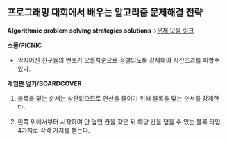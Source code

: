 프로그래밍 대회에서 배우는 알고리즘 문제해결 전략
--------------------------------------------------
**Algorithmic problem solving strategies solutions**->[문제 모음 링크](https://algospot.com/judge/problem/list/?author=JongMan)

**소풍/PICNIC**

- 짝지어진 친구들의 번호가 오름차순으로 정렬되도록 강제해야 시간초과를 피할수 있다.

**게임판 덮기/BOARDCOVER**

1. 블록을 덮는 순서는 상관없으므로 연산을 줄이기 위해 블록을 덮는 순서를 강제한다.

2. 왼쪽 위에서부터 시작하여 안 덮인 칸을 찾은 뒤 해당 칸을 덮을 수 있는 블록 타입 4가지로 각각 가지를 뻗는다. 
